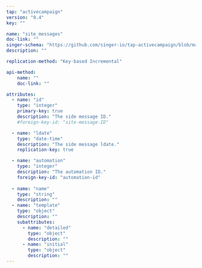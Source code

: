 ```yaml
---
tap: "activecampaign"
version: "0.4"
key: ""

name: "site_messages"
doc-link: ""
singer-schema: "https://github.com/singer-io/tap-activecampaign/blob/master/tap_activecampaign/schemas/site_messages.json"
description: ""

replication-method: "Key-based Incremental"

api-method:
    name: ""
    doc-link: ""

attributes:
  - name: "id"
    type: "integer"
    primary-key: true
    description: "The side message ID."
    #foreign-key-id: "site-message-ID"

  - name: "ldate"
    type: "date-time"
    description: "The side message ldate."
    replication-key: true

  - name: "automation"
    type: "integer"
    description: "The automation ID."
    foreign-key-id: "automation-id"
  
  - name: "name"
    type: "string"
    description: ""
  - name: "template"
    type: "object"
    description: ""
    subattributes:
      - name: "detailed"
        type: "object"
        description: ""
      - name: "initial"
        type: "object"
        description: ""
---
```

